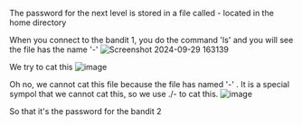 The password for the next level is stored in a file called - located in the home directory

When you connect to the bandit 1, you do the command 'ls' and you will see the file has the name '-'
![Screenshot 2024-09-29 163139](https://github.com/user-attachments/assets/8236caaf-6892-4041-864f-79871b2cff0c)

We try to cat this
![image](https://github.com/user-attachments/assets/ed963042-1f66-4be5-bae8-79fcc53b3910)

Oh no, we cannot cat this file because the file has named '-' . It is a special sympol that we cannot cat this, so we use ./- to cat this. 
![image](https://github.com/user-attachments/assets/da9fefb3-ebc8-4a77-b1fc-65689bf87741)

So that it's the password for the bandit 2


